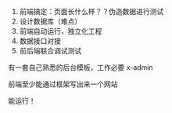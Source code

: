 1. 前端搞定：页面长什么样？？伪造数据进行测试
2. 设计数据库（难点）
3. 前端自动运行，独立化工程
4. 数据接口对接
5. 前后端联合调试测试



有一套自己熟悉的后台模板，工作必要 x-admin

前端至少能通过框架写出来一个网站

能运行！

